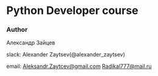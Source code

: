 # Python Developer course

### Author

Александр Зайцев

slack: Alexander Zaytsev(@alexander_zaytsev)

email: Aleksandr.Zaytcev@gmail.com
       Radikal777@mail.ru
